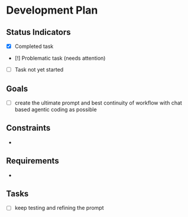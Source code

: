 # Development Plan

## Status Indicators
- [x] Completed task
- [!] Problematic task (needs attention)
- [ ] Task not yet started

## Goals
- [ ] create the ultimate prompt and best continuity of workflow with chat based agentic coding as possible 

## Constraints
- 

## Requirements
- 

## Tasks
- [ ] keep testing and refining the prompt
